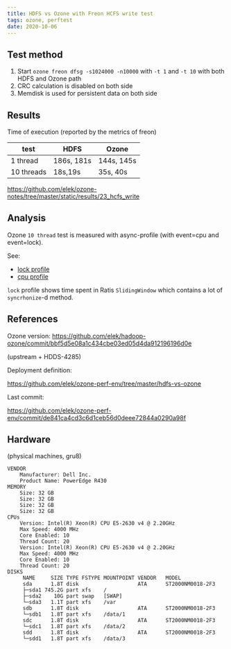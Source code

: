 ```yaml
---
title: HDFS vs Ozone with Freon HCFS write test 
tags: ozone, perftest
date: 2020-10-06
---
```


## Test method

 1. Start `ozone freon dfsg -s1024000 -n10000` with `-t 1` and `-t 10` with both HDFS and Ozone path
 2. CRC calculation is disabled on both side
 3. Memdisk is used for persistent data on both side

 
## Results

Time of execution (reported by the metrics of freon) 

| test | HDFS | Ozone |
|--|--|--|
| 1 thread | 186s, 181s | 144s, 145s | 
| 10 threads | 18s,19s| 35s, 40s | 

https://github.com/elek/ozone-notes/tree/master/static/results/23_hcfs_write

## Analysis

Ozone `10 thread` test is measured with async-profile (with event=cpu and event=lock).

See:
 * [lock profile](
https://github.com/elek/ozone-notes/blob/master/static/results/23_hcfs_write/profile.svg)
 * [cpu profile](https://github.com/elek/ozone-notes/blob/master/static/results/23_hcfs_write/profile.svg)

`lock` profile shows time spent in Ratis `SlidingWindow` which contains a lot of `syncrhonize`-d method.

## References
 
Ozone version: https://github.com/elek/hadoop-ozone/commit/bbf5d5e08a1c434cbe03ed05d4da912196196d0e

(upstream + HDDS-4285)

Deployment definition:

https://github.com/elek/ozone-perf-env/tree/master/hdfs-vs-ozone 

Last commit:

https://github.com/elek/ozone-perf-env/commit/de841ca4cd3c6d1ceb56d0deee72844a0290a98f

## Hardware

(physical machines, gru8)

```shell
VENDOR
	Manufacturer: Dell Inc.
	Product Name: PowerEdge R430
MEMORY
	Size: 32 GB
	Size: 32 GB
	Size: 32 GB
	Size: 32 GB
CPUs
	Version: Intel(R) Xeon(R) CPU E5-2630 v4 @ 2.20GHz
	Max Speed: 4000 MHz
	Core Enabled: 10
	Thread Count: 20
	Version: Intel(R) Xeon(R) CPU E5-2630 v4 @ 2.20GHz
	Max Speed: 4000 MHz
	Core Enabled: 10
	Thread Count: 20
DISKS
     NAME     SIZE TYPE FSTYPE MOUNTPOINT VENDOR   MODEL
     sda      1.8T disk                   ATA      ST2000NM0018-2F3
     ├─sda1 745.2G part xfs    /
     ├─sda2    10G part swap   [SWAP]
     └─sda3   1.1T part xfs    /var
     sdb      1.8T disk                   ATA      ST2000NM0018-2F3
     └─sdb1   1.8T part xfs    /data/1
     sdc      1.8T disk                   ATA      ST2000NM0018-2F3
     └─sdc1   1.8T part xfs    /data/2
     sdd      1.8T disk                   ATA      ST2000NM0018-2F3
     └─sdd1   1.8T part xfs    /data/3
```